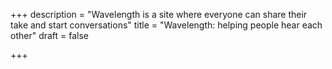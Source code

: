 +++
description = "Wavelength is a site where everyone can share their take and start conversations"
title = "Wavelength: helping people hear each other"
draft = false

+++
